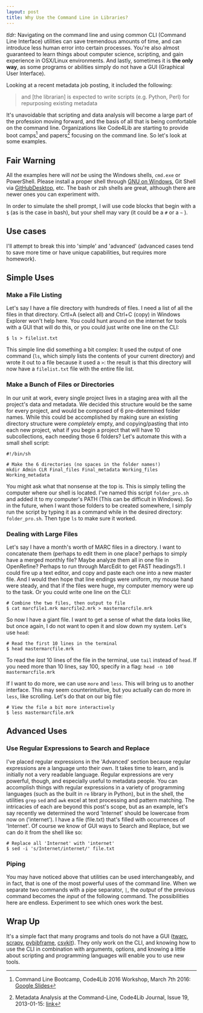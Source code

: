 ```yaml
---
layout: post
title: Why Use the Command Line in Libraries?
---
```


_tldr:_ Navigating on the command line and using common CLI (Command Line Interface) utilities can save tremendous amounts of time, and can introduce less human error into certain processes. You're also almost guaranteed to learn things about computer science, scripting, and gain experience in OSX/Linux environments. And lastly, sometimes it is **the only way**, as some programs or abilities simply do not have a GUI (Graphical User Interface).    

Looking at a recent metadata job posting, it included the following:  

>and [the librarian] is expected to write scripts (e.g. Python, Perl) for repurposing existing metadata  

It's unavoidable that scripting and data analysis will become a large part of the profession moving forward, and the basis of all that is being comfortable on the command line. Organizations like Code4Lib are starting to provide boot camps[^1] and papers[^2] focusing on the command line. So let's look at some examples.    

## Fair Warning

All the examples here will _not_ be using the Windows shells, `cmd.exe` or PowerShell. Please install a proper shell through [GNU on Windows](https://github.com/bmatzelle/gow/releases), Git Shell via [GitHubDesktop](https://desktop.github.com/), etc. The bash or zsh shells are great, although there are newer ones you can experiment with.     

In order to simulate the shell prompt, I will use code blocks that begin with a `$` (as is the case in bash), but your shell may vary (it could be a `#` or a `~` ).  

## Use cases

I'll attempt to break this into 'simple' and 'advanced' (advanced cases tend to save more time or have unique capabilities, but requires more homework).  

## Simple Uses

### Make a File Listing
Let's say I have a file directory with hundreds of files. I need a list of all the files in that directory. Crtl+A (select all) and Ctrl+C (copy) in Windows Explorer won't help here. You could hunt around on the internet for tools with a GUI that will do this, or you could just write one line on the CLI:    

~~~ shell
$ ls > filelist.txt
~~~

This simple line did something a bit complex: It used the output of one command (`ls`, which simply lists the contents of your current directory) and wrote it out to a file because it used a `>`: the result is that this directory will now have a `filelist.txt` file with the entire file list.  

### Make a Bunch of Files or Directories

In our unit at work, every single project lives in a staging area with all the project's data and metadata. We decided this structure would be the same for every project, and would be composed of 6 pre-determined folder names. While this could be accomplished by making sure an existing directory structure were _completely_ empty, and copying/pasting that into each new project, what if you begin a project that will have 10 subcollections, each needing those 6 folders? Let's automate this with a small shell script:  

~~~ shell
#!/bin/sh

# Make the 6 directories (no spaces in the folder names!)
mkdir Admin CLR Final_files Final_metadata Working_files Working_metadata
~~~

You might ask what that nonsense at the top is. This is simply telling the computer where our shell is located. I've named this script `folder_pro.sh` and added it to my computer's PATH (This can be difficult in Windows). So in the future, when I want those folders to be created somewhere, I simply run the script by typing it as a command while in the desired directory: `folder_pro.sh`. Then type `ls` to make sure it worked.  

### Dealing with Large Files

Let's say I have a month's worth of MARC files in a directory. I want to concatenate them (perhaps to edit them in one place? perhaps to simply have a merged monthly file? Maybe analyze them all in one file in OpenRefine? Perhaps to run through MarcEdit to get FAST headings?). I could fire up a text editor, and copy and paste each one into a new master file. And I would then hope that line endings were uniform, my mouse hand were steady, and that if the files were huge, my computer memory were up to the task. Or you could write one line on the CLI:  

~~~ shell
# Combine the two files, then output to file
$ cat marcfile1.mrk marcfile2.mrk > mastermarcfile.mrk
~~~

So now I have a giant file. I want to get a sense of what the data looks like, but once again, I do not want to open it and slow down my system. Let's use `head`:  

~~~ shell
# Read the first 10 lines in the terminal
$ head mastermarcfile.mrk
~~~

To read the _last_ 10 lines of the file in the terminal, use `tail` instead of `head`. If you need more than 10 lines, say 100, specify in a flag: `head -n 100 mastermarcfile.mrk`  

If I want to do more, we can use `more` and `less`. This will bring us to another interface. This may seem counterintuitive, but you actually can do more in `less`, like scrolling. Let's do that on our big file:       

~~~ shell
# View the file a bit more interactively
$ less mastermarcfile.mrk
~~~


## Advanced Uses

### Use Regular Expressions to Search and Replace

I've placed regular expressions in the 'Advanced' section because regular expressions are a language unto their own. It takes time to learn, and is initially not a very readable language. Regular expressions are very powerful, though, and especially useful to metadata people. You can accomplish things with regular expressions in a variety of programming languages (such as the built in `re` library in Python), but in the shell, the utilities `grep` `sed` and `awk` excel at text processing and pattern matching. The intricacies of each are beyond this post's scope, but as an example, let's say recently we determined the word 'Internet' should be lowercase from now on ('internet'). I have a file (file.txt) that's filled with occurrences of 'Internet'. Of course we know of GUI ways to Search and Replace, but we can do it from the shell like so:  

~~~ shell
# Replace all 'Internet' with 'internet'
$ sed -i 's/Internet/internet/' file.txt
~~~     

### Piping

You may have noticed above that utilities can be used interchangeably, and in fact, that is one of the most powerful uses of the command line. When we separate two commands with a pipe separator, `|`, the _output_ of the previous command becomes the _input_ of the following command. The possibilities here are endless. Experiment to see which ones work the best.    

## Wrap Up

It's a simple fact that many programs and tools do not have a GUI ([twarc](https://github.com/edsu/twarc), [scrapy](http://doc.scrapy.org/en/latest/intro/overview.html), [pybibframe](https://github.com/zepheira/pybibframe), [csvkit](https://csvkit.readthedocs.org/en/540/)). They only work on the CLI, and knowing how to use the CLI in combination with arguments, options, and knowing a little about scripting and programming languages will enable you to use new tools.  


[^1]: Command Line Bootcamp, Code4Lib 2016 Workshop, March 7th 2016: [Google Slides](https://docs.google.com/presentation/d/1I_KA3piFb-ptTO6TWfGFtVnc8iYpUDb8UaXi7kE7cS0/edit#slide=id.g10bfb93dd7_0_0)
[^2]: Metadata Analysis at the Command-Line, Code4Lib Journal, Issue 19, 2013-01-15: [link](http://journal.code4lib.org/articles/7818)
